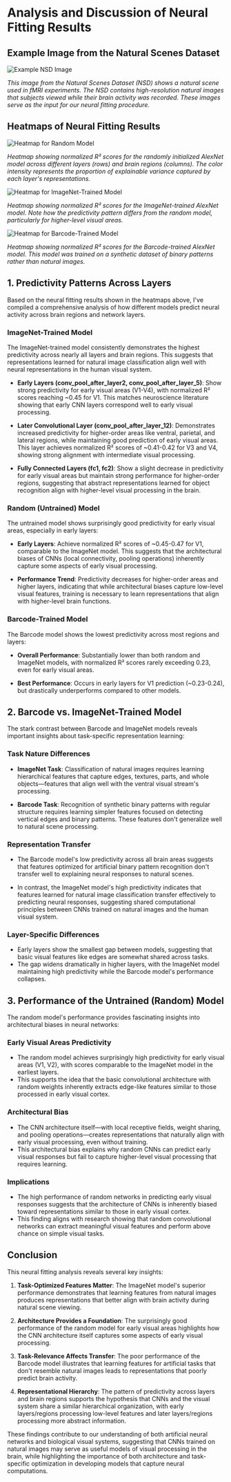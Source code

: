 # Analysis and Discussion of Neural Fitting Results

## Example Image from the Natural Scenes Dataset

![Example NSD Image](nsd_image.png)

*This image from the Natural Scenes Dataset (NSD) shows a natural scene used in fMRI experiments. The NSD contains high-resolution natural images that subjects viewed while their brain activity was recorded. These images serve as the input for our neural fitting procedure.*

## Heatmaps of Neural Fitting Results

![Heatmap for Random Model](heatmap_random.png)

*Heatmap showing normalized R² scores for the randomly initialized AlexNet model across different layers (rows) and brain regions (columns). The color intensity represents the proportion of explainable variance captured by each layer's representations.*

![Heatmap for ImageNet-Trained Model](heatmap_imagenet.png)

*Heatmap showing normalized R² scores for the ImageNet-trained AlexNet model. Note how the predictivity pattern differs from the random model, particularly for higher-level visual areas.*

![Heatmap for Barcode-Trained Model](heatmap_barcode.png)

*Heatmap showing normalized R² scores for the Barcode-trained AlexNet model. This model was trained on a synthetic dataset of binary patterns rather than natural images.*

## 1. Predictivity Patterns Across Layers

Based on the neural fitting results shown in the heatmaps above, I've compiled a comprehensive analysis of how different models predict neural activity across brain regions and network layers.

### ImageNet-Trained Model
The ImageNet-trained model consistently demonstrates the highest predictivity across nearly all layers and brain regions. This suggests that representations learned for natural image classification align well with neural representations in the human visual system.

- **Early Layers (conv_pool_after_layer2, conv_pool_after_layer_5)**: Show strong predictivity for early visual areas (V1-V4), with normalized R² scores reaching ~0.45 for V1. This matches neuroscience literature showing that early CNN layers correspond well to early visual processing.

- **Later Convolutional Layer (conv_pool_after_layer_12)**: Demonstrates increased predictivity for higher-order areas like ventral, parietal, and lateral regions, while maintaining good prediction of early visual areas. This layer achieves normalized R² scores of ~0.41-0.42 for V3 and V4, showing strong alignment with intermediate visual processing.

- **Fully Connected Layers (fc1, fc2)**: Show a slight decrease in predictivity for early visual areas but maintain strong performance for higher-order regions, suggesting that abstract representations learned for object recognition align with higher-level visual processing in the brain.

### Random (Untrained) Model
The untrained model shows surprisingly good predictivity for early visual areas, especially in early layers:

- **Early Layers**: Achieve normalized R² scores of ~0.45-0.47 for V1, comparable to the ImageNet model. This suggests that the architectural biases of CNNs (local connectivity, pooling operations) inherently capture some aspects of early visual processing.

- **Performance Trend**: Predictivity decreases for higher-order areas and higher layers, indicating that while architectural biases capture low-level visual features, training is necessary to learn representations that align with higher-level brain functions.

### Barcode-Trained Model
The Barcode model shows the lowest predictivity across most regions and layers:

- **Overall Performance**: Substantially lower than both random and ImageNet models, with normalized R² scores rarely exceeding 0.23, even for early visual areas.

- **Best Performance**: Occurs in early layers for V1 prediction (~0.23-0.24), but drastically underperforms compared to other models.

## 2. Barcode vs. ImageNet-Trained Model

The stark contrast between Barcode and ImageNet models reveals important insights about task-specific representation learning:

### Task Nature Differences
- **ImageNet Task**: Classification of natural images requires learning hierarchical features that capture edges, textures, parts, and whole objects—features that align well with the ventral visual stream's processing.

- **Barcode Task**: Recognition of synthetic binary patterns with regular structure requires learning simpler features focused on detecting vertical edges and binary patterns. These features don't generalize well to natural scene processing.

### Representation Transfer
- The Barcode model's low predictivity across all brain areas suggests that features optimized for artificial binary pattern recognition don't transfer well to explaining neural responses to natural scenes.

- In contrast, the ImageNet model's high predictivity indicates that features learned for natural image classification transfer effectively to predicting neural responses, suggesting shared computational principles between CNNs trained on natural images and the human visual system.

### Layer-Specific Differences
- Early layers show the smallest gap between models, suggesting that basic visual features like edges are somewhat shared across tasks.
- The gap widens dramatically in higher layers, with the ImageNet model maintaining high predictivity while the Barcode model's performance collapses.

## 3. Performance of the Untrained (Random) Model

The random model's performance provides fascinating insights into architectural biases in neural networks:

### Early Visual Areas Predictivity
- The random model achieves surprisingly high predictivity for early visual areas (V1, V2), with scores comparable to the ImageNet model in the earliest layers.
- This supports the idea that the basic convolutional architecture with random weights inherently extracts edge-like features similar to those processed in early visual cortex.

### Architectural Bias
- The CNN architecture itself—with local receptive fields, weight sharing, and pooling operations—creates representations that naturally align with early visual processing, even without training.
- This architectural bias explains why random CNNs can predict early visual responses but fail to capture higher-level visual processing that requires learning.

### Implications
- The high performance of random networks in predicting early visual responses suggests that the architecture of CNNs is inherently biased toward representations similar to those in early visual cortex.
- This finding aligns with research showing that random convolutional networks can extract meaningful visual features and perform above chance on simple visual tasks.

## Conclusion

This neural fitting analysis reveals several key insights:

1. **Task-Optimized Features Matter**: The ImageNet model's superior performance demonstrates that learning features from natural images produces representations that better align with brain activity during natural scene viewing.

2. **Architecture Provides a Foundation**: The surprisingly good performance of the random model for early visual areas highlights how the CNN architecture itself captures some aspects of early visual processing.

3. **Task-Relevance Affects Transfer**: The poor performance of the Barcode model illustrates that learning features for artificial tasks that don't resemble natural images leads to representations that poorly predict brain activity.

4. **Representational Hierarchy**: The pattern of predictivity across layers and brain regions supports the hypothesis that CNNs and the visual system share a similar hierarchical organization, with early layers/regions processing low-level features and later layers/regions processing more abstract information.

These findings contribute to our understanding of both artificial neural networks and biological visual systems, suggesting that CNNs trained on natural images may serve as useful models of visual processing in the brain, while highlighting the importance of both architecture and task-specific optimization in developing models that capture neural computations.
